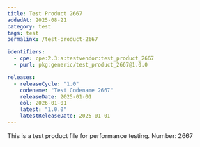 ```yaml
---
title: Test Product 2667
addedAt: 2025-08-21
category: test
tags: test
permalink: /test-product-2667

identifiers:
  - cpe: cpe:2.3:a:testvendor:test_product_2667
  - purl: pkg:generic/test_product_2667@1.0.0

releases:
  - releaseCycle: "1.0"
    codename: "Test Codename 2667"
    releaseDate: 2025-01-01
    eol: 2026-01-01
    latest: "1.0.0"
    latestReleaseDate: 2025-01-01
---
```


This is a test product file for performance testing. Number: 2667
